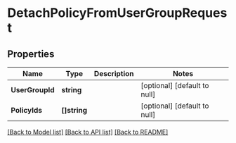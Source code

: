 # DetachPolicyFromUserGroupRequest

## Properties
Name | Type | Description | Notes
------------ | ------------- | ------------- | -------------
**UserGroupId** | **string** |  | [optional] [default to null]
**PolicyIds** | **[]string** |  | [optional] [default to null]

[[Back to Model list]](../README.md#documentation-for-models) [[Back to API list]](../README.md#documentation-for-api-endpoints) [[Back to README]](../README.md)

